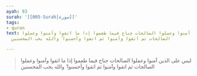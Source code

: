 ```yaml
---
ayah: 93
surah: '[[005-Surah|سورة]]'
tags:
- quran
text: ليس على الذين آمنوا وعملوا الصالحات جناح فيما طعموا إذا ما اتقوا وآمنوا وعملوا
  الصالحات ثم اتقوا وآمنوا ثم اتقوا وأحسنوا ۗ والله يحب المحسنين

---
```

> ليس على الذين آمنوا وعملوا الصالحات جناح فيما طعموا إذا ما اتقوا وآمنوا وعملوا الصالحات ثم اتقوا وآمنوا ثم اتقوا وأحسنوا ۗ والله يحب المحسنين
